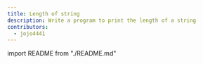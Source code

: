 ```yaml
---
title: Length of string
description: Write a program to print the length of a string
contributors:
  - jojo4441
---
```


import README from "./README.md"

<README />
